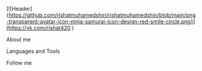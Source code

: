 [![Header]{https://github.com/rishatmuhamedshin/rishatmuhamedshin/blob/main/png-transparent-avatar-icon-ninja-samurai-icon-design-red-smile-circle.png}](https://vk.com/rishat420 )

About me

Languages and Tools

Follow me

